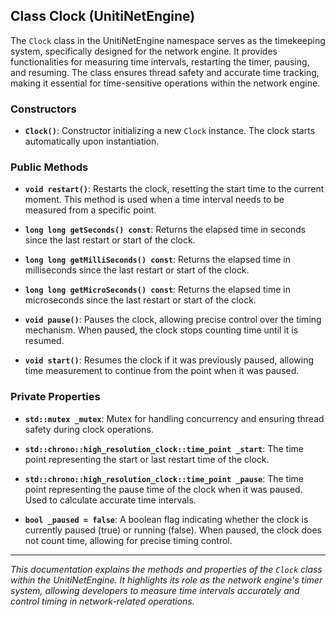 ## Class Clock (UnitiNetEngine)

The `Clock` class in the UnitiNetEngine namespace serves as the timekeeping system, specifically designed for the network engine. It provides functionalities for measuring time intervals, restarting the timer, pausing, and resuming. The class ensures thread safety and accurate time tracking, making it essential for time-sensitive operations within the network engine.

### Constructors

- **`Clock()`**: Constructor initializing a new `Clock` instance. The clock starts automatically upon instantiation.

### Public Methods

- **`void restart()`**: Restarts the clock, resetting the start time to the current moment. This method is used when a time interval needs to be measured from a specific point.

- **`long long getSeconds() const`**: Returns the elapsed time in seconds since the last restart or start of the clock.

- **`long long getMilliSeconds() const`**: Returns the elapsed time in milliseconds since the last restart or start of the clock.

- **`long long getMicroSeconds() const`**: Returns the elapsed time in microseconds since the last restart or start of the clock.

- **`void pause()`**: Pauses the clock, allowing precise control over the timing mechanism. When paused, the clock stops counting time until it is resumed.

- **`void start()`**: Resumes the clock if it was previously paused, allowing time measurement to continue from the point when it was paused.

### Private Properties

- **`std::mutex _mutex`**: Mutex for handling concurrency and ensuring thread safety during clock operations.

- **`std::chrono::high_resolution_clock::time_point _start`**: The time point representing the start or last restart time of the clock.

- **`std::chrono::high_resolution_clock::time_point _pause`**: The time point representing the pause time of the clock when it was paused. Used to calculate accurate time intervals.

- **`bool _paused = false`**: A boolean flag indicating whether the clock is currently paused (true) or running (false). When paused, the clock does not count time, allowing for precise timing control.

---

*This documentation explains the methods and properties of the `Clock` class within the UnitiNetEngine. It highlights its role as the network engine's timer system, allowing developers to measure time intervals accurately and control timing in network-related operations.*
